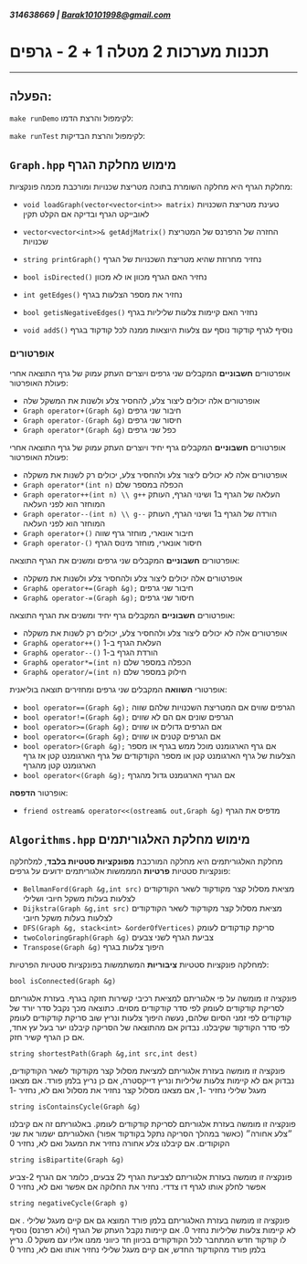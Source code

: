 ##### 314638669 | Barak10101998@gmail.com
# תכנות מערכות 2 מטלה 1 + 2  - גרפים
___
הפעלה:
---
```make runDemo``` לקימפול והרצת הדמו:

```make runTest``` לקימפול והרצת הבדיקות:


`Graph.hpp` מימוש מחלקת הגרף
---
מחלקת הגרף היא מחלקה השומרת בתוכה מטריצת שכנויות ומורכבת מכמה פונקציות:

- `void loadGraph(vector<vector<int>> matrix)` טעינת מטריצת השכנויות לאובייקט הגרף ובדיקה אם הקלט תקין

- `vector<vector<int>>& getAdjMatrix()` החזרה של הרפרנס של המטריצת שכנויות

- `string printGraph()` נחזיר מחרוזת שהיא מטריצת השכנויות של הגרף

- `bool isDirected()` נחזיר האם הגרף מכוון או לא מכוון

- `int getEdges()` נחזיר את מספר הצלעות בגרף

- `bool getisNegativeEdges()` נחזיר האם קיימות צלעות שליליות בגרף

- `void addS()` נוסיף לגרף קודקוד נוסף עם צלעות היוצאות ממנה לכל קודקוד בגרף

### אופרטורים
 אופרטורים **חשבוניים** המקבלים שני גרפים ויוצרים העתק עמוק של גרף התוצאה אחרי פעולת האופרטור:
- אופרטורים אלה יכולים ליצור צלע, להחסיר צלע ולשנות את המשקל שלה
- `Graph operator+(Graph &g)` חיבור שני גרפים
- `Graph operator-(Graph &g)` חיסור שני גרפים
- `Graph operator*(Graph &g)` כפל שני גרפים

אופרטורים  **חשבוניים** המקבלים גרף יחיד ויוצרים העתק עמוק של גרף התוצאה אחרי פעולת האופרטור:
- אופרטורים אלה לא יכולים ליצור צלע ולהחסיר צלע, יכולים רק לשנות את משקלה
- `Graph operator*(int n)` הכפלה במספר שלם
- `Graph operator++(int n) \\ g++` העלאה של הגרף ב1 ושינוי הגרף, העותק המוחזר הוא לפני העלאה
- `Graph operator--(int n) \\ g--` הורדה של הגרף ב1 ושינוי הגרף, העותק המוחזר הוא לפני העלאה
- `Graph operator+()` חיבור אונארי, מוחזר גרף שווה
- `Graph operator-()` חיסור אונארי, מוחזר מינוס הגרף


אופרטורים **חשבוניים** המקבלים שני גרפים ומשנים את הגרף התוצאה:
- אופרטורים אלה יכולים ליצור צלע ולהחסיר צלע ולשנות את משקלה
- `Graph& operator+=(Graph &g);` חיבור שני גרפים
- `Graph& operator-=(Graph &g);` חיסור שני גרפים

אופרטורים  **חשבוניים** המקבלים גרף יחיד ומשנים את הגרף התוצאה:
- אופרטורים אלה לא יכולים ליצור צלע ולהחסיר צלע, יכולים רק לשנות את משקלה
- `Graph& operator++()` העלאת הגרף ב-1
- `Graph& operator--()` הורדת הגרף ב-1
- `Graph& operator*=(int n)` הכפלה במספר שלם
- `Graph& operator/=(int n)` חילוק במספר שלם

אופרטורי **השוואה** המקבלים שני גרפים ומחזירים תוצאה בוליאנית:
- `bool operator==(Graph &g);` הגרפים שווים אם המטריצת השכנויות שלהם שווה
- `bool operator!=(Graph &g);` הגרפים שונים אם הם לא שווים
- `bool operator>=(Graph &g);` אם הגרפים גדולים או שווים
- `bool operator<=(Graph &g);` אם הגרפים קטנים או שווים
- `bool operator>(Graph &g);` אם גרף הארגומנט מוכל ממש בגרף או מספר הצלעות של גרף הארגומנט קטן או מספר הקודקודים של גרף הארגומנט קטן אז גרף הארגומנט קטן מהגרף 
- `bool operator<(Graph &g);` אם הגרף הארגומנט גדול מהגרף

אופרטור **הדפסה**:
- `friend ostream& operator<<(ostream& out,Graph &g)` מדפיס את הגרף

`Algorithms.hpp` מימוש מחלקת האלגוריתמים
---

מחלקת האלגוריתמים היא מחלקה המורכבת **מפונקציות סטטיות בלבד**, למלחלקה פונקציות סטטיות **פרטיות** המממשות 
אלגוריתמים ידועים על גרפים:


- `BellmanFord(Graph &g,int src)` מציאת מסלול קצר מקודקוד לשאר הקודקודים לצלעות בעלות משקל חיובי ושלילי
- `Dijkstra(Graph &g,int src)` מציאת מסלול קצר מקודקוד לשאר הקודקודים לצלעות בעלות משקל חיובי
- `DFS(Graph &g, stack<int> &orderOfVertices)` סריקת קודקודים לעומק
- `twoColoringGraph(Graph &g)` צביעת הגרף לשני צבעים
- `Transpose(Graph &g)` היפוך צלעות בגרף

למחלקה פונקציות סטטיות **ציבוריות** המשתמשות בפונקציות סטטיות הפרטיות:

`bool isConnected(Graph &g)`

פונקציה זו מומשה על פי אלגוריתם למציאת רכיבי קשירות חזקה בגרף. 
בעזרת אלגוריתם לסריקת קודקודים לעומק לפי סדר קודקודים מסוים.
כתוצאה מכך נקבל סדר יורד של קודקודים לפי זמני הסיום שלהם, 
נעשה היפוך צלעות
ונריץ שוב סריקת קודקודים לעומק לפי סדר הקודקוד שקיבלנו.
נבדוק אם מהתוצאה של הסריקה קיבלנו יער בעל עץ אחד, אם כן הגרף קשיר חזק.

`string shortestPath(Graph &g,int src,int dest)`

פונקציה זו מומשה בעזרת אלגוריתם למציאת מסלול קצר מקודקוד לשאר הקודקודים,
נבדוק אם לא קיימות צלעות שליליות ונריץ דייקסטרה, אם כן נריץ בלמן פורד. אם מצאנו מעגל שלילי נחזיר -1,
אם מצאנו מסלול קצר נחזיר את מסלול ואם לא, נחזיר -1 

`string isContainsCycle(Graph &g)`

פונקציה זו מומשה בעזרת אלגוריתם לסריקת קודקודים לעומק. באלגוריתם זה אם קיבלנו ״צלע אחורה״ (כאשר במהלך הסריקה נתקל בקודקוד אפור) האלגוריתם ישמור את שני הקוקודים.
אם קיבלנו צלע אחורה נחזיר את המעגל ואם לא, נחזיר 0

`string isBipartite(Graph &g)`

פונקציה זו מומשה בעזרת אלגוריתם לצביעת הגרף ל2 צבעים, כלומר אם הגרף 2-צביע אפשר לחלק אותו לגרף דו צדדי.
נחזיר את החלוקה אם אפשר ואם לא, נחזיר 0

`string negativeCycle(Graph g)`

פונקציה זו מומשה בעזרת האלגוריתם בלמן פורד המוצא גם אם קיים מעגל שלילי .
אם לא קיימות צלעות שליליות נחזיר 0.
אם קיימות
נקבל העתק של הגרף (ולא רפרנס) נוסיף לו קודקוד חדש המתחבר לכל הקודקודים בכיוון חד כיווני ממנו אליו עם משקל 0.
 נריץ בלמן פורד מהקודקוד החדש,
אם קיים מעגל שלילי נחזיר אותו ואם לא, נחזיר 0
